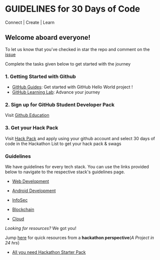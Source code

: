 # GUIDELINES for 30 Days of Code
Connect | Create | Learn

## Welcome aboard everyone!

To let us know that you've checked in star the repo and comment on the [issue](https://github.com/CUSAT-SOE/guidelines/issues/1)

Complete the tasks given below to get started with the journey

### 1. Getting Started with Github
- [GitHub Guides](https://guides.github.com/activities/hello-world/): Get started with GitHub Hello World project !
- [GitHub Learning Lab](https://lab.github.com/): Advance your journey 

### 2. Sign up for GitHub Student Developer Pack
Visit [Github Education](https://education.github.com/pack/)

### 3. Get your Hack Pack
Visit [Hack Pack](hack.af/pack) and apply using your github account and select 30 days of code in the Hackathon List to get your hack pack & swags

### Guidelines
We have guidelines for every tech stack. You can use the links provided below to navigate to the respective stack's guidelines page.

- [Web Development](web.md)

- [Android Development](android.md)

- [InfoSec](infosec.md)

- [Blockchain](blockchain.md)

- [Cloud](cloud.md)

_Looking for resources?_ We got you! 

Jump [here](https://kaiiyer.me/) for quick resources from a **hackathon perspective**(_A Project in 24 hrs_)
- [All you need Hackathon Starter Pack](https://github.com/kaiiyer/hackathon/)

